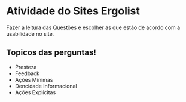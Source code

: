 # Atividade do Sites Ergolist

Fazer a leitura das Questões e escolher as que estão de acordo com a usabilidade no site.

## Topicos das perguntas! 

* Presteza
* Feedback
* Ações Mínimas
* Dencidade Informacional
* Ações Explícitas
